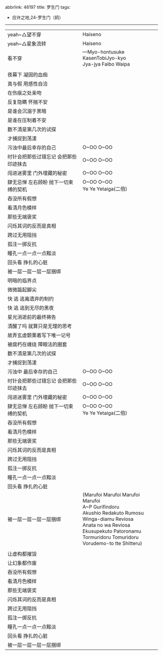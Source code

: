abbrlink: 46197
title: 罗生门
tags:
  - 应许之地,24-罗生门（鸫）
---
|      |      |
|--|--|
|yeah~△望不穿|Haiseno|
|yeah~△星象流转|Haiseno|
|看不穿|—Myo-hontusuke KasenTobiJyo-kyo<br>Jya-jya Faibo Waipa|
|      |      |
|夜幕下 凝固的血痂|      |
|真与假 用感性自洽|      |
|在伤痕之处亲吻|      |
|反复隐瞒 怀揣不安|      |
|是谁会沉溺于黑暗|      |
|是谁在压制着不安|      |
|数不清是第几次的试探|      |
|才捕捉到荡漾|      |
|污浊中最后幸存的自己|O~OO O~OO|
|时针会把那些过错忘记 会把那些印迹抹去|O~OO O~OO|
|闯进迷雾里 门外埋藏的秘密|O~OO O~OO|
|肆无忌惮 左右顾盼 抛下一切束缚的契机|O~OO O~OO<br>Ye Ye Yetaiga(二倍)|
|吞没所有假想|      |
|看清月色模样|      |
|那些无端褒奖|      |
|闪烁其词的反而是真相|      |
|跨过无用阻挡|      |
|孤注一掷反抗|      |
|瞳孔一点一点一点黯淡|      |
|回头看 挣扎的心脏|      |
|被一层一层一层一层捆绑|      |
|明暗的临界点|      |
|微微踮起脚尖|      |
|快 逃 逃离遗弃的制约|      |
|快 逃 逃到无尽的黑夜|      |
|星光消逝前的最终祷告|      |
|清醒了吗 就算只是无理的思考|      |
|故弄玄虚颤栗着写下唯一记号|      |
|被腐朽在缠绕 障眼法的圈套|      |
|数不清是第几次的试探|      |
|才捕捉到荡漾|      |
|污浊中 最后幸存的自己|O~OO O~OO|
|时针会把那些过错忘记 会把那些印迹抹去|O~OO O~OO|
|闯进迷雾里 门外埋藏的秘密|O~OO O~OO|
|肆无忌惮 左右顾盼 抛下一切束缚的契机|O~OO O~OO<br>Ye Ye Yetaiga(二倍)|
|吞没所有假想|      |
|看清月色模样|      |
|那些无端褒奖|      |
|闪烁其词的反而是真相|      |
|跨过无用阻挡|      |
|孤注一掷反抗|      |
|瞳孔一点一点一点黯淡|      |
|回头看 挣扎的心脏|      |
|被一层一层一层一层捆绑|(Marufoi Marufoi Marufoi Marufoi<br>A~P Gurifindoru<br>Akushio Redakuto Rumosu<br>Winga-diamu Reviosa<br>Anata no wa Reviosa<br>Ekusupekuto Patoronamu<br>Tormuridoru Tomuridoru<br>Vorudemo-to tte Shitteru)|
|      |      |
|让虚构都摧毁|      |
|让幻象都作废|      |
|吞没所有假想|      |
|看清月色模样|      |
|那些无端褒奖|      |
|闪烁其词的反而是真相|      |
|跨过无用阻挡|      |
|孤注一掷反抗|      |
|瞳孔一点一点一点黯淡|      |
|回头看 挣扎的心脏|      |
|被一层一层一层一层捆绑|      |
